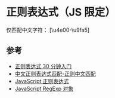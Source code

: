 # 正则表达式（JS 限定）

仅匹配中文字符： [\u4e00-\u9fa5]

## 参考

- [正则表达式 30 分钟入门](https://deerchao.cn/tutorials/regex/regex.htm)
- [中文正则表达式匹配-正则中文匹配](http://caibaojian.com/zhongwen-regexp.html)
- [JavaScript 正则表达式](https://www.runoob.com/js/js-regexp.html)
- [JavaScript RegExp 对象](https://www.runoob.com/jsref/jsref-obj-regexp.html)
